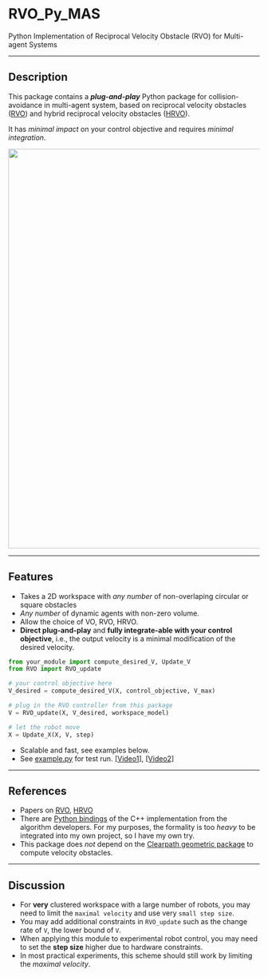 RVO_Py_MAS
========

Python Implementation of Reciprocal Velocity Obstacle (RVO) for Multi-agent Systems

-----
Description
-----
This package contains a **_plug-and-play_** Python package for collision-avoidance in multi-agent system, based on reciprocal velocity obstacles ([RVO](https://www.cs.unc.edu/~geom/RVO/icra2008.pdf)) and hybrid reciprocal velocity obstacles ([HRVO](https://www.cs.unc.edu/~geom/RVO/icra2008.pdf)).

It has _minimal impact_ on your control objective and requires _minimal integration_. 



<p align="center">  
  <img src="https://github.com/MengGuo/RVO_Py_MAS/blob/master/data/snapshots.png" width="800"/>
</p>

-----
Features
-----
* Takes a 2D workspace with _any number_ of non-overlaping circular or square obstacles
* _Any number_ of dynamic agents with non-zero volume.
* Allow the choice of VO, RVO, HRVO.
* **Direct plug-and-play** and **fully integrate-able  with your control objective**, i.e., the output velocity is a minimal modification of the desired velocity.

```python
from your_module import compute_desired_V, Update_V
from RVO import RVO_update

# your control objective here 
V_desired = compute_desired_V(X, control_objective, V_max)

# plug in the RVO controller from this package
V = RVO_update(X, V_desired, workspace_model)

# let the robot move
X = Update_X(X, V, step)
```

* Scalable and fast, see examples below. 
* See [example.py](https://github.com/MengGuo/RVO_Py_MAS/blob/master/example.py) for test run. [[Video1]](https://vimeo.com/185405407), [[Video2]](https://vimeo.com/185408368)


----
References 
----
* Papers on [RVO](https://www.cs.unc.edu/~geom/RVO/icra2008.pdf), [HRVO](https://www.cs.unc.edu/~geom/RVO/icra2008.pdf)
* There are [Python bindings](https://github.com/sybrenstuvel/Python-RVO2) of the C++ implementation from the algorithm developers. For my purposes, the formality is too _heavy_ to be integrated into my own project, so I have my own try.
* This package does _not_ depend on the [Clearpath geometric package](http://pcl.intel-research.net/publications/clearpath_sca2009.pdf) to compute velocity obstacles.


----
Discussion
----
* For **very** clustered workspace with a large number of robots, you may need to limit the `maximal velocity` and use very `small step size`.
* You may add additional constraints in `RVO_update` such as the change rate of `V`, the lower bound of `V`.
* When applying this module to experimental robot control, you may need to set the **step size** higher due to hardware constraints.
* In most practical experiments, this scheme should still work by limiting the _maximal velocity_.  


